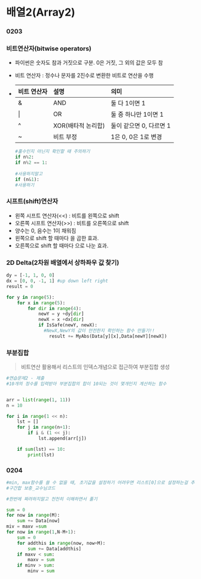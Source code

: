 # 배열2(Array2)

### 0203

### 비트연산자(bitwise operators)

- 파이썬은 숫자도 참과 거짓으로 구분. 0은 거짓, 그 외의 값은 모두 참

- 비트 연산자 : 정수나 문자를 2진수로 변환한 비트로 연산을 수행

- | 비트 연산자 | 설명               | 의미                    |
  | :---------- | :----------------- | :---------------------- |
  | &           | AND                | 둘 다 1이면 1           |
  | \|          | OR                 | 둘 중 하나만 1이면 1    |
  | ^           | XOR(배타적 논리합) | 둘이 같으면 0, 다르면 1 |
  | ~           | 비트 부정          | 1은 0, 0은 1로 변경     |

  ```python
  #홀수인지 아닌지 확인할 때 주의하기
  if n%2:
  if n%2 == 1:
      
  #사용하지말고
  if (n&1):
  #사용하기
  ```

  

### 시프트(shift)연산자

- 왼쪽 시프트 연산자(<<) : 비트를 왼쪽으로 shift
- 오른쪽 시프트 연산자(>>) : 비트를 오른쪽으로 shift
- 양수는 0, 음수는 1이 채워짐
- 왼쪽으로 shift 할 때마다  을 곱한 효과.
- 오른쪽으로 shift 할 때마다 으로 나눈 효과.



### 2D Delta(2차원 배열에서 상하좌우 값 찾기)

```python
dy = [-1, 1, 0, 0]
dx = [0, 0, -1, 1] #up down left right
result = 0

for y in range(5):
    for x in range(5):
        for dir in range(4):
            newY = y +dy[dir]
            newX = x +dx[dir]
            if IsSafe(newY, newX):
              #NewX,NewY의 값이 안전한지 확인하는 함수 만들기!!
                result += MyAbs(Data[y][x],Data[newY][newX])
```



### 부분집합

> 비트연산 활용해서 리스트의 인덱스개념으로 접근하여 부분집합 생성

```python
#연습문제2 - 제출
#10개의 정수를 입력받아 부분집합의 합이 10되는 것이 몇개인지 계산하는 함수


arr = list(range(1, 11))
n = 10

for i in range(1 << n):
    lst = []
    for j in range(n+1):
        if i & (1 << j):
            lst.append(arr[j])

    if sum(lst) == 10:
        print(lst)

```



### 0204

```python
#min, max함수를 쓸 수 없을 때, 초기값을 설정하기 어려우면 리스트[0]으로 설정하는걸 추천
#구간합 보충_교수님코드

#한번에 짜려하지말고 천천히 이해하면서 풀기

sum = 0
for now in range(M):
    sum += Data[now]
miv = maxv =sum
for now in range(1,N-M+1):
    sum = 0
    for addthis in range(now, now+M):
        sum += Data[addthis]
    if maxv < sum:
        maxv = sum
    if minv > sum:
        minv = sum
```





